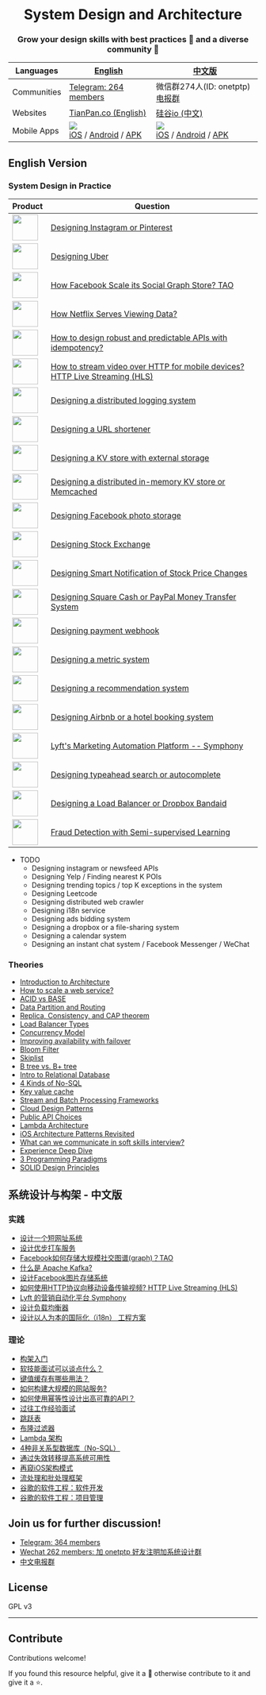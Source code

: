 <h1 align="center">System Design and Architecture</h1>

<h3 align="center">
  Grow your design skills with best practices 🚀 and a diverse community 👫
</h3>



| Languages | [English](#english-version) | [中文版](#系统设计与构架---中文版)| 
| --- | --- | --- |
| Communities | [Telegram: 264 members](https://t.me/system_design_and_architecture) | 微信群274人(ID: onetptp) [电报群](https://t.me/system_design_cn)
| Websites | [TianPan.co (English)](https://tianpan.co/notes/2016-02-13-crack-the-system-design-interview) | [硅谷io (中文)](https://guigu.io/notes/151-introduction-to-architecture) |
| Mobile Apps | <img src="https://tianpan.co/download-tianpanco-app.png"/> <br/>[iOS](https://apps.apple.com/us/app/tianpan-co/id1492596286) / [Android](https://play.google.com/store/apps/details?id=co.tianpan.mobile) / [APK](https://github.com/puncsky/android-tianpanco-release/releases) | <img src="https://guigu.io/download-guiguio-app.png"/><br/>[iOS](https://apps.apple.com/app/apple-store/id1487436041) / [Android](https://play.google.com/store/apps/details?id=io.guigu.mobile) / [APK](https://github.com/puncsky/mobile-guiguio-release/releases) | 




## English Version

### System Design in Practice
| Product | Question |
| ---      | ---      | 
| <img src="https://res.cloudinary.com/dohtidfqh/image/upload/v1580708936/web-guiguio/instagram.png" width="52" />  | [Designing Instagram or Pinterest](./en/2016-02-13-crack-the-system-design-interview.md) |
| <img src="https://res.cloudinary.com/dohtidfqh/image/upload/v1580708917/web-guiguio/uber.png" width="52" />| [Designing Uber](./en/120-designing-uber.md) | |
| <img src="https://res.cloudinary.com/dohtidfqh/image/upload/v1580709369/web-guiguio/facebook.png" width="52" />| [How Facebook Scale its Social Graph Store? TAO](./en/49-facebook-tao.md) |
| <img src="https://res.cloudinary.com/dohtidfqh/image/upload/v1580709414/web-guiguio/netflix.png" width="52" />| [How Netflix Serves Viewing Data?](./en/45-how-to-design-netflix-view-state-service.md) |
| <img src="https://res.cloudinary.com/dohtidfqh/image/upload/v1580709444/web-guiguio/stripe.png" width="52" />| [How to design robust and predictable APIs with idempotency?](./en/43-how-to-design-robust-and-predictable-apis-with-idempotency.md) |
| <img src="https://res.cloudinary.com/dohtidfqh/image/upload/v1580709414/web-guiguio/netflix.png" width="52" />| [How to stream video over HTTP for mobile devices? HTTP Live Streaming (HLS)](./en/38-how-to-stream-video-over-http.md) |
| <img src="https://res.cloudinary.com/dohtidfqh/image/upload/v1580709618/web-guiguio/confluent.png" width="52" />| [Designing a distributed logging system](./en/61-what-is-apache-kafka.md) |
| <img src="https://res.cloudinary.com/dohtidfqh/image/upload/v1580709677/web-guiguio/twitter.png" width="52" />| [Designing a URL shortener](./en/84-designing-a-url-shortener.md) |
| <img src="https://res.cloudinary.com/dohtidfqh/image/upload/v1580709990/web-guiguio/linkedin.png" width="52" />| [Designing a KV store with external storage](./en/97-designing-a-kv-store-with-external-storage.md) |
| <img src="https://res.cloudinary.com/dohtidfqh/image/upload/v1580709823/web-guiguio/memcached.png" width="52" />| [Designing a distributed in-memory KV store or Memcached](./en/174-designing-memcached.md) |
| <img src="https://res.cloudinary.com/dohtidfqh/image/upload/v1580709369/web-guiguio/facebook.png" width="52" />| [Designing Facebook photo storage](./en/121-designing-facebook-photo-storage.md) |
| <img src="https://res.cloudinary.com/dohtidfqh/image/upload/v1580710037/web-guiguio/robinhood.png" width="52" />| [Designing Stock Exchange](./en/161-designing-stock-exchange.md) |
| <img src="https://res.cloudinary.com/dohtidfqh/image/upload/v1580710037/web-guiguio/robinhood.png" width="52" />| [Designing Smart Notification of Stock Price Changes](./en/162-designing-smart-notification-of-stock-price-changes.md) |
| <img src="https://res.cloudinary.com/dohtidfqh/image/upload/v1580710085/web-guiguio/square.png" width="52" />| [Designing Square Cash or PayPal Money Transfer System](./en/167-designing-paypal-money-transfer.md) |
| <img src="https://res.cloudinary.com/dohtidfqh/image/upload/v1580709444/web-guiguio/stripe.png" width="52" />| [Designing payment webhook](./en/166-designing-payment-webhook.md) |
| <img src="https://res.cloudinary.com/dohtidfqh/image/upload/v1580710137/web-guiguio/grafana.jpg" width="52" />| [Designing a metric system](./en/168-designing-a-metric-system.md) |
| <img src="https://res.cloudinary.com/dohtidfqh/image/upload/v1580710354/web-guiguio/tiktok.webp" width="52" />| [Designing a recommendation system](./en/140-designing-a-recommendation-system.md) |
| <img src="https://res.cloudinary.com/dohtidfqh/image/upload/v1580710222/web-guiguio/airbnb.png" width="52" />| [Designing Airbnb or a hotel booking system](./en/177-designing-Airbnb-or-a-hotel-booking-system.md) |
| <img src="https://res.cloudinary.com/dohtidfqh/image/upload/v1580710390/web-guiguio/lyft.png" width="52" />| [Lyft's Marketing Automation Platform -- Symphony](./en/178-lyft-marketing-automation-symphony.md) |
| <img src="https://res.cloudinary.com/dohtidfqh/image/upload/v1580709990/web-guiguio/linkedin.png" width="52" />| [Designing typeahead search or autocomplete](./en/179-designing-typeahead-search-or-autocomplete.md) |
| <img src="https://res.cloudinary.com/dohtidfqh/image/upload/v1580710529/web-guiguio/nginx.jpg" width="52" />| [Designing a Load Balancer or Dropbox Bandaid](./en/182-designing-l7-load-balancer.md) |
| <img src="https://res.cloudinary.com/dohtidfqh/image/upload/v1580708917/web-guiguio/uber.png" width="52" />| [Fraud Detection with Semi-supervised Learning](./en/136-fraud-detection-with-semi-supervised-learning.md) |


* TODO
    * Designing instagram or newsfeed APIs
    * Designing Yelp / Finding nearest K POIs
    * Designing trending topics / top K exceptions in the system
    * Designing Leetcode
    * Designing distributed web crawler
    * Designing i18n service
    * Designing ads bidding system
    * Designing a dropbox or a file-sharing system
    * Designing a calendar system
    * Designing an instant chat system / Facebook Messenger / WeChat


### Theories

* [Introduction to Architecture](./en/145-introduction-to-architecture.md)
* [How to scale a web service?](./en/41-how-to-scale-a-web-service.md)
* [ACID vs BASE](./en/2018-07-26-acid-vs-base.md)
* [Data Partition and Routing](./en/2018-07-21-data-partition-and-routing.md)
* [Replica, Consistency, and CAP theorem](./en/2018-07-24-replica-and-consistency.md)
* [Load Balancer Types](./en/2018-07-23-load-balancer-types.md)
* [Concurrency Model](./en/181-concurrency-models.md)
* [Improving availability with failover](./en/85-improving-availability-with-failover.md)
* [Bloom Filter](./en/68-bloom-filter.md)
* [Skiplist](./en/69-skiplist.md)
* [B tree vs. B+ tree](./en/2018-07-22-b-tree-vs-b-plus-tree.md)
* [Intro to Relational Database](./en/80-relational-database.md)
* [4 Kinds of No-SQL](./en/78-four-kinds-of-no-sql.md)
* [Key value cache](./en/122-key-value-cache.md)
* [Stream and Batch Processing Frameworks](./en/137-stream-and-batch-processing.md)
* [Cloud Design Patterns](./en/2018-07-10-cloud-design-patterns.md)
* [Public API Choices](./en/66-public-api-choices.md)
* [Lambda Architecture](./en/83-lambda-architecture.md)
* [iOS Architecture Patterns Revisited](./en/123-ios-architecture-patterns-revisited.md)
* [What can we communicate in soft skills interview?](./en/63-soft-skills-interview.md)
* [Experience Deep Dive](./en/2018-07-20-experience-deep-dive.md)
* [3 Programming Paradigms](./en/11-three-programming-paradigms.md)
* [SOLID Design Principles](./en/12-solid-design-principles.md)

## 系统设计与构架 - 中文版

### 实践

* [设计一个短网址系统](./zh-CN/89-designing-a-url-shortener.md)
* [设计优步打车服务](./zh-CN/135-designing-uber.md)
* [Facebook如何存储大规模社交图谱(graph)？TAO](./zh-CN/52-facebook-tao.md)
* [什么是 Apache Kafka?](./zh-CN/62-what-is-apache-kafka.md)
* [设计Facebook图片存储系统](./zh-CN/125-designing-facebook-photo-storage.md)
* [如何使用HTTP协议向移动设备传输视频? HTTP Live Streaming (HLS)](./zh-CN/126-how-to-stream-video-over-http.md)
* [Lyft 的营销自动化平台 Symphony](./zh-CN/176-lyft-marketing-automation-symphony.md)
* [设计负载均衡器](./zh-CN/183-designing-l7-load-balancer.md)
* [设计以人为本的国际化（i18n） 工程方案](./zh-CN/184-designing-i18n-solutions.md)

### 理论

* [构架入门](./zh-CN/151-introduction-to-architecture.md)
* [软技能面试可以谈点什么？](./zh-CN/18-soft-skills-interview.md)
* [键值缓存有哪些用法？](./zh-CN/37-key-value-cache.md)
* [如何构建大规模的网站服务?](./zh-CN/42-how-to-scale-a-web-service.md)
* [如何使用幂等性设计出高可靠的API？](./zh-CN/44-how-to-design-robust-and-predictable-apis-with-idempotency.md)
* [过往工作经验面试](./zh-CN/64-experience-deep-dive.md)
* [跳跃表](./zh-CN/71-skiplist.md)
* [布隆过滤器](./zh-CN/72-bloom-filter.md)
* [Lambda 架构](./zh-CN/86-lambda-architecture.md)
* [4种非关系型数据库（No-SQL）](./zh-CN/87-four-kinds-of-no-sql.md)
* [通过失效转移提高系统可用性](./zh-CN/88-improving-availability-with-failover.md)
* [再窥iOS架构模式](./zh-CN/127-ios-architecture-patterns-revisited.md)
* [流处理和批处理框架](./zh-CN/138-stream-and-batch-processing.md)
* [谷歌的软件工程：软件开发](./zh-CN/192-google-software-engineering.md)
* [谷歌的软件工程：项目管理](./zh-CN/193-google-software-engineering-project-management.md)

## Join us for further discussion!

* [Telegram: 364 members](https://t.me/system_design_and_architecture)
* [Wechat 262 members: 加 onetptp 好友注明加系统设计群](https://tianpan.co/group/system-design-and-architecture)
* [中文电报群](https://t.me/system_design_cn)

## License

GPL v3

---
## Contribute

Contributions welcome!

If you found this resource helpful, give it a 🌟 otherwise contribute to it and give it a ⭐️.
